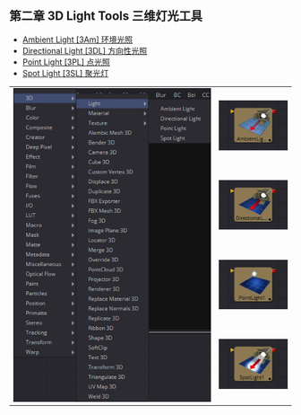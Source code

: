 ## 第二章 3D Light Tools 三维灯光工具

- [Ambient Light [3Am] 环境光照](./Ambient%20Light%20[3Am].md) 
- [Directional Light [3DL] 方向性光照](./Directional%20Light%20[3DL].md) 
- [Point Light [3PL] 点光照](./Point%20Light%20[3PL].md) 
- [Spot Light [3SL] 聚光灯](./Spot%20Light%20[3SL].md) 

<table id="img">
  <tr>
    <td rowspan="4"><img src="images/3DLight_index.png" alt="3DLight_index"></td>
    <td><img src="images/index_AmbientLight.jpg" alt="index_AmbientLight"></td>
  </tr>
  <tr>
    <td><img src="images/index_DirectionalLight.jpg" alt="index_DirectionalLight"></td>
  </tr>
  <tr>
    <td><img src="images/index_PointLight.jpg" alt="index_PointLight"></td>
  </tr>
  <tr>
    <td><img src="images/index_SpotLight.jpg" alt="index_SpotLight"></td>
  </tr>
</table>